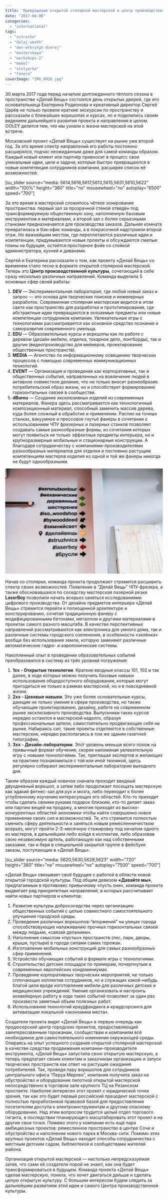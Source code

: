 ```yaml
---
title: 'Превращение открытой столярной мастерской в центр производственной культуры "Делай Вещь"'
date: "2017-04-06"
categories:
  - "international"
tags:
  - "vstrecha"
  - "delaj-veshh"
  - "den-otkrytyh-dverej"
  - "masterskaya"
  - "workshops-2"
  - "mebel"
  - "stolyarka"
  - "fanera"
coverImage: "IMG_0426.jpg"
---
```


30 марта 2017 года перед началом долгожданного тёплого сезона в пространстве «Делай Вещь» состоялся день открытых дверей, где его основательница Екатерина Родионова и креативный директор Сергей Царёв не только провели краткие экскурсии по пространству и рассказали о ближайших воркшопах и курсах, но и поделились своим видением дальнейшего развития проекта и направления в целом. OOLEY делится тем, что мы узнали о жизни мастерской на этой встрече.

Московский проект «Делай Вещь» существует на рынке уже второй год. За это время спектр направлений его работы постоянно расширялся, подчас неожиданным даже для самой команды образом. Каждый новый клиент или партнёр привносит в процесс свои уникальные идеи, цели и задачи, которые быстро превращаются в новые компетенции сотрудников компании, расширяя список её возможностей.

\[su_slider source="media: 5614,5616,5617,5613,5615,5631,5610,5622" width="100%" height="360" title="no" mousewheel="no" autoplay="6500" speed="700"\]

За это время в мастерской сложилось чёткое зонирование пространства: первый зал за прозрачной стеной отведён под трансформируемую общественную зону, наполненную базовым инструментом и материалами, а второй зал с более серьезными станками предназначается для производства заказов. Дальняя комната превратилась в бэк-офис команды, а в покрасочной надстроили второй этаж. Но важнейшим местом, где переплетаются различные идеи и компетенции, придумываются новые проекты и обсуждаются смелые планы на будущее, остаётся просторное фойе со стойкой администратора, кухней и диванами.

Сергей и Екатерина рассказали о том, как проекту «Делай Вещь» со временем стало тесно в формате открытой столярной мастерской. Теперь это **Центр производственной культуры**, сочетающий в себе сразу несколько различных направлений. Команда выделила 5 основных сфер своей работы:

1. **DEV** — Экспериментальная лаборатория, где любой новый заказ и запрос — это основа для творческих поисков и инженерных разработок. Современная столярная мастерская видится в этом свете как пространство для разработки и прототипирования, где абстрактные идеи превращаются в осязаемые предметы или новые компетенции сотрудников компании. Увлекательные игры с технологиями рассматривается как основное средство познания и саморазвития современного умельца.
2. **EDU** — Образовательные курсы и воркшопы как по работе с деревом (дизайн мебели, отделка, токарное дело, лонгборды), так и другие (видеопроизводство для мейкеров, проектирование общественных пространств).
3. **MEDIA** — Агентство по информационному освещению творческих процессов с помощью современных коммуникационных технологий.
4. **EVENT** — Организация и проведение как корпоративных, так и общественных событий, направленных на вовлечение людей в активное совместное делание, что не только вносит разнообразие потребительский образ жизни, но и способствует формированию горизонтальных связей в сообществе.
5. **dBureu** — Создание эксклюзивных изделий из современных материалов. Фанера здесь рассматривается как технологичный композиционный материал, способный заменить массив дерева, куда более сложный в обработке и применении. Распил на точных станках, вакуумное и прессовое гнутьё фанеры в сочетании с использованием ЧПУ фрезерных и лазерных станков позволяет создавать самые разнообразные формы, из сочетания которых могут появиться не только эффектные предметы интерьера, но и крупноразмерные мобильные и стационарные конструкции. А благодаря сотрудничеству с компаниями-производителями разнообразных материалов для отделки и постоянно растущим компетенциям мастеров изделия из одной и той же фанеры никогда не будут однообразными.

![](./images/IMG_0384.jpg)

Начав со столярки, команда проекта продолжает стремится расширить спектр своих возможностей. Появление в “Делай Вещь” ЧПУ-фрезера, а также обосновавшаяся по соседству мастерская лазерной резки **LaserBoy** позволили начать всерьез заняться исследованиями цифрового производства. От дизайна предметов интерьера «Делай Вещь» стремится перейти к полноценной архитектуре и конструированию, сочетая традиционную фанеру с модифицированными бетонами, металлом и другими материалами в проектах самого разного масштаба. В качестве перспективных направлений рассматриваются как электроника для умного дома, так и различные системы городского озеленения, в особенности «зелёнка» вообще без использования земли, которую заменяют различные автоматические гидро- и аэропонические системы.

Накопленный опыт в проведении образовательных событий преобразовался в систему из трёх уровней погружения:

1. **1хх - Открытые технологии**. Краткие вводные классы 101, 102 и так далее, в ходе которых можно получить базовые навыки использования общедоступного оборудования, которые могут пригодиться не только в рамках мастерской, но и в повседневной жизни.
2. **2хх - Цеховые навыки**. Это уже более основательные курсы, дающие не только умения в сфере производства, но также обучающие проектированию, дизайну, работе на современном рынке эксклюзивного производства. Выпускники таких курсов нередко остаются в мастерской надолго, образуя профессиональные артели, самостоятельно продвигающие себя на рынке. Набираясь сил, такие проекты отделяются в собственные мастерские, нередко располагаясь в том же здании газетной типографии,
3. **3хх - Дизайн-лаборатории**. Этот уровень меньше всего похож на привычный формат обучения, скорее напоминая увлекательную игру с новыми технологиями. Так, приглашая экспертов и желающих на практике познакомиться с той или иной техникой, здесь регулярно собирают экспериментальные лаборатории выходного дня.

Таким образом каждый новичок сначала проходит вводный двухдневный воркшоп, а затем либо продолжает посещать мастерскую как эдакий фитнес-зал для рук и мозга, либо переходит к более углубленному изучению интересующих его областей. Кто-то приходит чтобы сделать своими руками подарок близким, кто-то делает заказ или партию вещей на продажу, а многие приходят из высоко-конкурентных областей экономики чтобы найти совершенно новое применение своих сил и возможностей. Те, кто стремится полностью сменить сферу деятельности и заняться новым ремесленничеством всерьёз, могут пройти 2-3-месячную стажировку под началом одного из мастеров, в дальнейшем либо войдя в коллектив, либо образовав свою независимую артель, работающую как над собственными заказами, так и беря в специальной закрытой группе в фейсбуке заказы, поступающие в «Делай Вещь».

\[su_slider source="media: 5620,5630,5628,5623" width="720" height="360" title="no" mousewheel="no" autoplay="7500" speed="700"\]

«Делай Вещь» связывает своё будущее с работой в области новой открытой городской культуры. Под общим девизом **«Давайте мы»**, предлагаемым в противовес привычному «пусть они», команда проекта выдвигает ряд приоритетных направлений, в которых рассчитывает найти новых партнеров и клиентов:

1. Развитие культуры добрососедства через организацию общественных событий с целью совместного самостоятельного улучшения городской среды.
2. Проведение различных воркшопов-“вторжений” на улицах города способствовующих налаживанию прочных горизонтальных связей между людьми, «связей деланием».
3. Наполнение смыслом «пустых» пространств (лес, парк, дворы, крыши, пустыри) в городе силами самих горожан.
4. Изготовление мобильных конструкций для самых разнообразных сфер применения.
5. Устройство обучающих событий в формате игры с технологиями.
6. Строительство детских площадок по примерам, почерпнутым в современных европейских кондоминиумах.
7. Проведение корпоративных творческих мероприятий, не только сплочающих коллектив сотрудников, но и служащих какой-нибудь благой цели вроде изготовления мебели для различных детских и медицинских учреждений. Умение организовать и настроить конвейерную работу в ходе таких событий позволяет за один раз произвести заметный объем полезных работ.
8. Использование технологий краудфандинга и краудсорсинга для активизации локальной «экономики места».

Создатели проекта видят «Делай Вещь» в первую очередь как продюсерский центр городских проектов, предоставляющий заинтересованным горожанам, сообществам и компаниям всё необходимое для самостоятельного изменения окружающей среды. Опираясь на опыт успешного создания открытой столярной мастерской в качестве средства продвижения компании-производителя инструмента, «Делай Вещь» запустила свою открытую мастерскую, а теперь предлагает своим клиентам и заказчикам организацию и запуск творческих пространств как ответ на растущие ожидания потребителей. Так, проведя пару воркшопов для сотрудников центрального офиса “Леруа Мерлен”, компания получила заказ на обустройство и оборудование пилотной открытой мастерской непосредственно в торговом зале крупного ТЦ на Рязанском проспекте. Наиболее интересен этот проект с юридической точки зрения, так как это будет первый российский прецедент мастерской с полностью проработанной правовой базой для предоставления посетителям доступа к электроинструментам и другому опасному оборудованию. Над этим вопросом трудится целый отдел торгового гиганта, в последствии планирующего масштабировать этот проект и на другие свои точки. Помимо этого у компании есть ещё пара амбициозных проектов: ремесленное пространство в центре Сочи и обустройство и наполнение нового парка в Москва-сити. Помимо этих крупных проектов «Делай Вещь» находит способы сотрудничества с местным детским садом, библиотекой и сообществами жителей района.

Организация открытой мастерской — настолько непредсказуемая затея, что сами её создатели порой не знают, как она будет трансформироваться в будущем. Команда проекта «Делай Вещь» сделав мастерскую, поняла, что хочет двигаться дальше и сделать целую открытую культуру. С большим интересом будем следить за дальнейшим развитием этой идеи и самого Центра производственной культуры.
